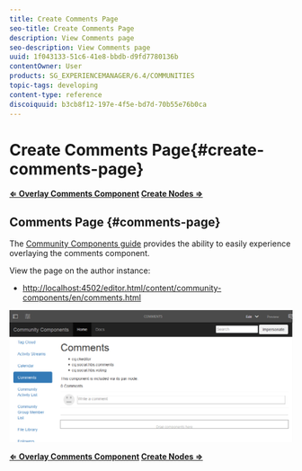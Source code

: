 ```yaml
---
title: Create Comments Page
seo-title: Create Comments Page
description: View Comments page
seo-description: View Comments page
uuid: 1f043133-51c6-41e8-bbdb-d9fd7780136b
contentOwner: User
products: SG_EXPERIENCEMANAGER/6.4/COMMUNITIES
topic-tags: developing
content-type: reference
discoiquuid: b3cb8f12-197e-4f5e-bd7d-70b55e76b0ca
---
```


# Create Comments Page{#create-comments-page}

**[⇐ Overlay Comments Component](/help/communities/overlay-comments.md) [Create Nodes ⇒](/help/communities/overlay-create-nodes.md)**

## Comments Page {#comments-page}

The [Community Components guide](/help/communities/components-guide.md) provides the ability to easily experience overlaying the comments component.

View the page on the author instance:

* [http://localhost:4502/editor.html/content/community-components/en/comments.html](http://localhost:4502/editor.html/content/community-components/en/comments.html)

![chlimage_1-125](assets/chlimage_1-125.png)

**[⇐ Overlay Comments Component](/help/communities/overlay-comments.md) [Create Nodes ⇒](/help/communities/overlay-create-nodes.md)**